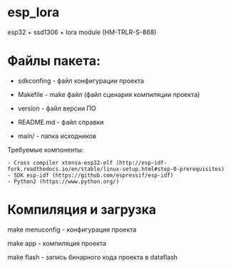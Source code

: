 # esp_lora

esp32 + ssd1306 + lora module (HM-TRLR-S-868)

# Файлы пакета:

* sdkconfing	- файл конфигурации проекта

* Makefile	- make файл (файл сценария компиляции проекта)

* version	- файл версии ПО

* README.md	- файл справки

* main/		- папка исходников


Требуемые компоненты:
```
- Cross compiler xtensa-esp32-elf (http://esp-idf-fork.readthedocs.io/en/stable/linux-setup.html#step-0-prerequisites)
- SDK esp-idf (https://github.com/espressif/esp-idf)
- Python2 (https://www.python.org/)
```

# Компиляция и загрузка

make menuconfig - конфигурация проекта

make app	- компиляция проекта

make flash	- запись бинарного кода проекта в dataflash


